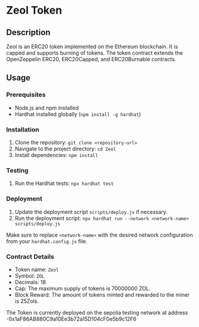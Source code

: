 # Zeol Token

## Description
Zeol is an ERC20 token implemented on the Ethereum blockchain. It is capped and supports burning of tokens. The token contract extends the OpenZeppelin ERC20, ERC20Capped, and ERC20Burnable contracts.

## Usage

### Prerequisites
- Node.js and npm installed
- Hardhat installed globally (`npm install -g hardhat`)

### Installation
1. Clone the repository: `git clone <repository-url>`
2. Navigate to the project directory: `cd Zeol`
3. Install dependencies: `npm install`

### Testing
1. Run the Hardhat tests: `npx hardhat test`

### Deployment
1. Update the deployment script `scripts/deploy.js` if necessary.
2. Run the deployment script: `npx hardhat run --network <network-name> scripts/deploy.js`

Make sure to replace `<network-name>` with the desired network configuration from your `hardhat.config.js` file.

### Contract Details
- Token name: `Zeol`
- Symbol: `ZOL`
- Decimals: 18
- Cap: The maximum supply of tokens is 70000000 ZOL.
- Block Reward: The amount of tokens minted and rewarded to the miner is 25Zols.


The Token is currently deployed on the sepolia testing network at address -0x1aF86AB880C9a10Ee3b72a15D104cF0e5b9c12F6
